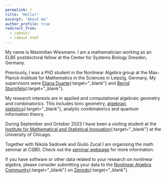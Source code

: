 ```yaml
---
permalink: /
title: "Hello!"
excerpt: "About me"
author_profile: true
redirect_from: 
  - /about/
  - /about.html
---
```


My name is Maximilian Wiesmann. I am a mathematician working as an ELBE postdoctoral fellow at the Center for Systems Biology Dresden, Germany.

Previously, I was a PhD student in the Nonlinear Algebra group at the Max-Planck-Institute for Mathematics in the Sciences in Leipzig, Germany. My supervisors were [Eliana Duarte](https://emduart2.github.io){:target="_blank"} and [Bernd Sturmfels](https://math.berkeley.edu/~bernd/){:target="_blank"}.

My research interests are in applied and computational algebraic geometry and combinatorics. This includes toric geometry, [algebraic statistics](https://www.algebraicstatistics.org){:target="_blank"}, analytic combinatorics and quantum information theory.

During September and October 2023 I have been a visiting student at the [Institute for Mathematical and Statistical Innovation](https://www.imsi.institute/activities/algebraic-statistics-and-our-changing-world/){:target="_blank"} at the University of Chicago.

Together with Nikola Sadovek and Giulio Zucal I am organising the math seminar at CSBD. Check out the [seminar webpage](https://maximilianwiesmann.github.io/seminar/) for more information.

If you have software or other data related to your research on nonlinear algebra, please consider submitting your data to the [Nonlinear Algebra Community](https://zenodo.org/communities/nonlinalg/records){:target="_blank"} on [Zenodo](https://zenodo.org/){:target="_blank"}.

<!-- I am currently one of the maintainers of [MathRepo](https://mathrepo.mis.mpg.de/index.html){:target="_blank"}, a repository for mathematical research data (code, databases, examples, supplementary material, ...) hosted at MPI MiS and aiming to follow the [Fair Principles](https://www.nature.com/articles/sdata201618){:target="_blank"} for sustainable research. -->